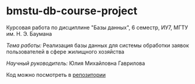 # bmstu-db-course-project
Курсовая работа по дисциплине "Базы данных", 6 семестр, ИУ7, МГТУ им. Н. Э. Баумана

*Тема работы:* Реализация базы данных для системы обработки заявок пользователей в сфере жилищного хозяйства

*Научный руководитель:* Юлия Михайловна Гаврилова

Код можно посмотреть в [репозитории](https://github.com/sonyashka/sosedushka-bot)
